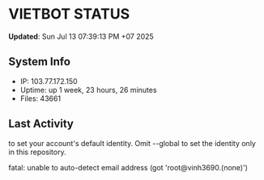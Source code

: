 # VIETBOT STATUS
**Updated**: Sun Jul 13 07:39:13 PM +07 2025

## System Info
- IP: 103.77.172.150
- Uptime: up 1 week, 23 hours, 26 minutes
- Files: 43661

## Last Activity

to set your account's default identity.
Omit --global to set the identity only in this repository.

fatal: unable to auto-detect email address (got 'root@vinh3690.(none)')
